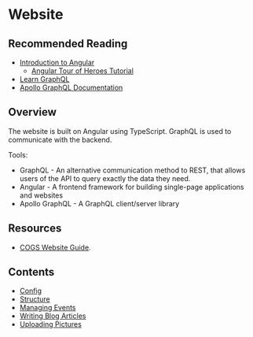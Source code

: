 # Website

## Recommended Reading

-   [Introduction to Angular](https://angular.io/docs)
    -   [Angular Tour of Heroes Tutorial](https://angular.io/tutorial/tour-of-heroes)
-   [Learn GraphQL](https://graphql.org/learn/)
-   [Apollo GraphQL Documentation](https://www.apollographql.com/docs/apollo-server/getting-started/)

## Overview

The website is built on Angular using TypeScript. GraphQL is used to communicate with the backend.

Tools:

-   GraphQL - An alternative communication method to REST, that allows users of the API to query exactly the data they need.
-   Angular - A frontend framework for building single-page applications and websites
-   Apollo GraphQL - A GraphQL client/server library

## Resources

-   [COGS Website Guide](https://docs.google.com/presentation/d/1gwEKdKXfcKuwV3tSi1g1KpTUpPXnUnBlAgXtHFt1MRc).

## Contents

-   [Config](config.md)
-   [Structure](structure.md)
-   [Managing Events](events.md)
-   [Writing Blog Articles](blog.md)
-   [Uploading Pictures](pictures.md)
